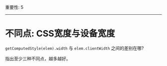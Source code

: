 重要性: 5

---

# 不同点: CSS宽度与设备宽度

 `getComputedStyle(elem).width` 与 `elem.clientWidth` 之间的差别在哪?

指出至少三种不同点，越多越好。
